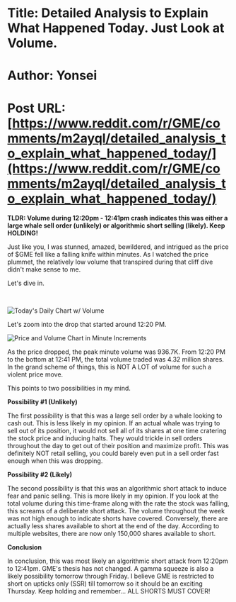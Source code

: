 # Title: Detailed Analysis to Explain What Happened Today. Just Look at Volume.
# Author: Yonsei
# Post URL: [https://www.reddit.com/r/GME/comments/m2ayql/detailed_analysis_to_explain_what_happened_today/](https://www.reddit.com/r/GME/comments/m2ayql/detailed_analysis_to_explain_what_happened_today/)


**TLDR: Volume during 12:20pm - 12:41pm crash indicates this was either a large whale sell order (unlikely) or algorithmic short selling (likely). Keep HOLDING!**

Just like you, I was stunned, amazed, bewildered, and intrigued as the price of $GME fell like a falling knife within minutes. As I watched the price plummet, the relatively low volume that transpired during that cliff dive didn't make sense to me.

Let's dive in.

&#x200B;

![Today's Daily Chart w\/ Volume](https://preview.redd.it/rzgy5t19x9m61.jpg?width=1320&format=pjpg&auto=webp&s=c766a3489225bfdb7fa8ce554cd1d0e517264d67)

Let's zoom into the drop that started around 12:20 PM.

![Price and Volume Chart in Minute Increments](https://preview.redd.it/yzmipqjzy9m61.jpg?width=1320&format=pjpg&auto=webp&s=516210096bb28774da52c10cb3241e302e923828)

As the price dropped, the peak minute volume was 936.7K. From 12:20 PM to the bottom at 12:41 PM, the total volume traded was 4.32 million shares. In the grand scheme of things, this is NOT A LOT of volume for such a violent price move.

This points to two possibilities in my mind.

**Possibility #1 (Unlikely)**

The first possibility is that this was a large sell order by a whale looking to cash out. This is less likely in my opinion. If an actual whale was trying to sell out of its position, it would not sell all of its shares at one time cratering the stock price and inducing halts. They would trickle in sell orders throughout the day to get out of their position and maximize profit. This was definitely NOT retail selling, you could barely even put in a sell order fast enough when this was dropping.

**Possibility #2 (Likely)**

The second possibility is that this was an algorithmic short attack to induce fear and panic selling. This is more likely in my opinion. If you look at the total volume during this time-frame along with the rate the stock was falling, this screams of a deliberate short attack. The volume throughout the week was not high enough to indicate shorts have covered. Conversely, there are actually less shares available to short at the end of the day. According to multiple websites, there are now only 150,000 shares available to short.

**Conclusion**

In conclusion, this was most likely an algorithmic short attack from 12:20pm to 12:41pm. GME's thesis has not changed. A gamma squeeze is also a likely possibility tomorrow through Friday. I believe GME is restricted to short on upticks only (SSR) till tomorrow so it should be an exciting Thursday. Keep holding and remember... ALL SHORTS MUST COVER!
